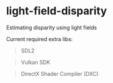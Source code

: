 # light-field-disparity
Estimating disparity using light fields

Current required extra libs:
> SDL2

> Vulkan SDK

> DirectX Shader Compiler (DXC)
